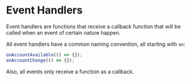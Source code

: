 # Event Handlers

Event handlers are functions that receive a callback function that will be called when an event of certain nature happen.

All event handlers have a common naming convention, all starting with `on`:

```typescript
onAccountAvailable(() => {});
onAccountChange(() => {});
```

Also, all events only receive a function as a callback.
